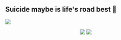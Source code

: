 ## Suicide maybe is life's road best 👋
![](https://camo.githubusercontent.com/75ae6eba727b37c9bf787afff6694bfedee6bb00543821f71f7c5de407e31ba3/68747470733a2f2f63646e2e6362642e696e742f616e7a686979752d61737365747340312e302e31312f696d6167652f636f6d6d6f6e2f6769746875622d696e666f2f706572736f6e616c2d686f6d65706167652d62616e6e65722e6a7067)
<div align="center">
<a><img align="center" src="https://github-readme-stats.vercel.app/api?username=tianxiu2b2t&count_private=true&show_icons=true&theme=onedark&include_all_commits=true&hide_border=true"></img></a>
<a><img align="center" src="https://github-readme-stats.vercel.app/api/top-langs/?username=Marcusyyds&theme=react&hide=Makefile&count_private=true&show_icons=true&hide_border=true&layout=compact"></img></a>
</div>

